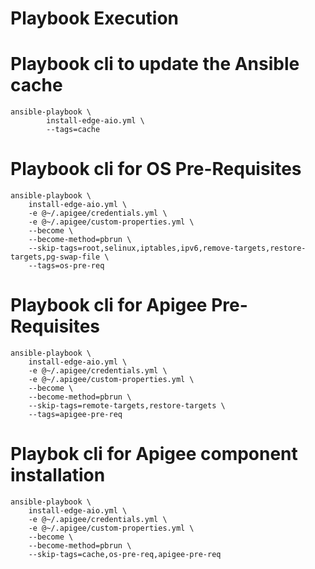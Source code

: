 # Playbook Execution

# Playbook cli to update the Ansible cache
    ansible-playbook \
            install-edge-aio.yml \
            --tags=cache

# Playbook cli for OS Pre-Requisites
    ansible-playbook \
        install-edge-aio.yml \
        -e @~/.apigee/credentials.yml \
        -e @~/.apigee/custom-properties.yml \
        --become \
        --become-method=pbrun \
        --skip-tags=root,selinux,iptables,ipv6,remove-targets,restore-targets,pg-swap-file \
        --tags=os-pre-req

# Playbook cli for Apigee Pre-Requisites
    ansible-playbook \
        install-edge-aio.yml \
        -e @~/.apigee/credentials.yml \
        -e @~/.apigee/custom-properties.yml \
        --become \
        --become-method=pbrun \
        --skip-tags=remote-targets,restore-targets \
        --tags=apigee-pre-req

# Playbok cli for Apigee component installation
    ansible-playbook \
        install-edge-aio.yml \
        -e @~/.apigee/credentials.yml \
        -e @~/.apigee/custom-properties.yml \
        --become \
        --become-method=pbrun \
        --skip-tags=cache,os-pre-req,apigee-pre-req

